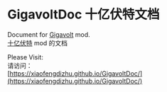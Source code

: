 # GigavoltDoc 十亿伏特文档

Document for [Gigavolt](https://github.com/XiaofengdiZhu/Gigavolt/) mod.   
[十亿伏特](https://github.com/XiaofengdiZhu/Gigavolt/) mod 的文档

Please Visit:  
请访问：  
[https://xiaofengdizhu.github.io/GigavoltDoc/](https://xiaofengdizhu.github.io/GigavoltDoc/)